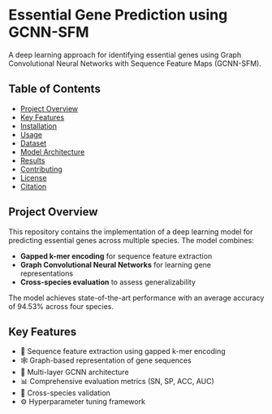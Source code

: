 # Essential Gene Prediction using GCNN-SFM

A deep learning approach for identifying essential genes using Graph Convolutional Neural Networks with Sequence Feature Maps (GCNN-SFM).

## Table of Contents
- [Project Overview](#project-overview)
- [Key Features](#key-features)
- [Installation](#installation)
- [Usage](#usage)
- [Dataset](#dataset)
- [Model Architecture](#model-architecture)
- [Results](#results)
- [Contributing](#contributing)
- [License](#license)
- [Citation](#citation)

## Project Overview

This repository contains the implementation of a deep learning model for predicting essential genes across multiple species. The model combines:

- **Gapped k-mer encoding** for sequence feature extraction
- **Graph Convolutional Neural Networks** for learning gene representations
- **Cross-species evaluation** to assess generalizability

The model achieves state-of-the-art performance with an average accuracy of 94.53% across four species.

## Key Features

- 🧬 Sequence feature extraction using gapped k-mer encoding
- 🕸️ Graph-based representation of gene sequences
- 🚀 Multi-layer GCNN architecture
- 📊 Comprehensive evaluation metrics (SN, SP, ACC, AUC)
- 🔄 Cross-species validation
- ⚙️ Hyperparameter tuning framework
